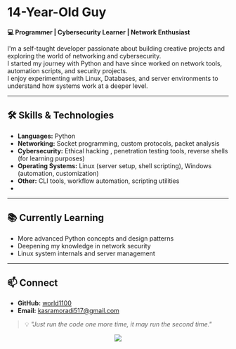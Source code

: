# 14-Year-Old Guy

**💻 Programmer | Cybersecurity Learner | Network Enthusiast**  

I'm a self-taught developer passionate about building creative projects and exploring the world of networking and cybersecurity.  
I started my journey with Python and have since worked on network tools, automation scripts, and security projects.  
I enjoy experimenting with Linux, Databases, and server environments to understand how systems work at a deeper level.  

---

## 🛠️ Skills & Technologies  
- **Languages:** Python  
- **Networking:** Socket programming, custom protocols, packet analysis  
- **Cybersecurity:** Ethical hacking , penetration testing tools, reverse shells (for learning purposes)  
- **Operating Systems:** Linux (server setup, shell scripting), Windows (automation, customization)  
- **Other:** CLI tools, workflow automation, scripting utilities
- 
---

## 📚 Currently Learning  
- More advanced Python concepts and design patterns  
- Deepening my knowledge in network security  
- Linux system internals and server management  

---

## 📫 Connect  
- **GitHub:** [world1100](https://github.com/KasraMoradi-0)  
- **Email:** kasramoradi517@gmail.com  

> 💡 _"Just run the code one more time, it may run the second time."_  

<p align="center">
<img align="center" src="https://i.pinimg.com/originals/e9/ea/34/e9ea347d7bc199e10ac7f1592ce8abe5.gif">
